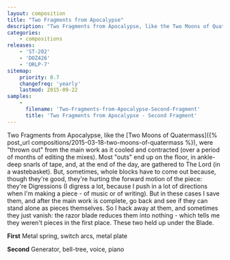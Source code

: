 ```yaml
---
layout: composition
title: "Two Fragments from Apocalypse"
description: "Two Fragments from Apocalypse, like the Two Moons of Quatermass, were thrown out from the main work as it cooled and contracted (over a period of months of editing the mixes)."
categories:
    - compositions
releases:
    - 'ST-202'
    - 'DOZ426'
    - 'ORLP-7'
sitemap:
    priority: 0.7
    changefreq: 'yearly'
    lastmod: 2015-09-22
samples:
    - 
      filename: 'Two-Fragments-from-Apocalypse-Second-Fragment'
      title: 'Two Fragments from Apocalypse - Second Fragment'  
---
```


Two Fragments from Apocalypse, like the [Two Moons of Quatermass]({% post_url compositions/2015-03-18-two-moons-of-quatermass %}), were "thrown out" from the main work as it cooled and contracted (over a period of months of editing the mixes). Most "outs" end up on the floor, in ankle-deep snarls of tape, and, at the end of the day, are gathered to The Lord (in a wastebasket). But, sometimes, whole blocks have to come out because, though they're good, they're hurting the forward motion of the piece: they're Digressions (I digress a lot, because I push in a lot of directions when I'm making a piece - of music or of writing). But in these cases I save them, and after the main work is complete, go back and see if they can stand alone as pieces themselves. So I hack away at them, and sometimes they just vanish: the razor blade reduces them into nothing - which tells me they weren't pieces in the first place. These two held up under the Blade.

**First**
Metal spring, switch arcs, metal plate

**Second**
Generator, bell-tree, voice, piano
